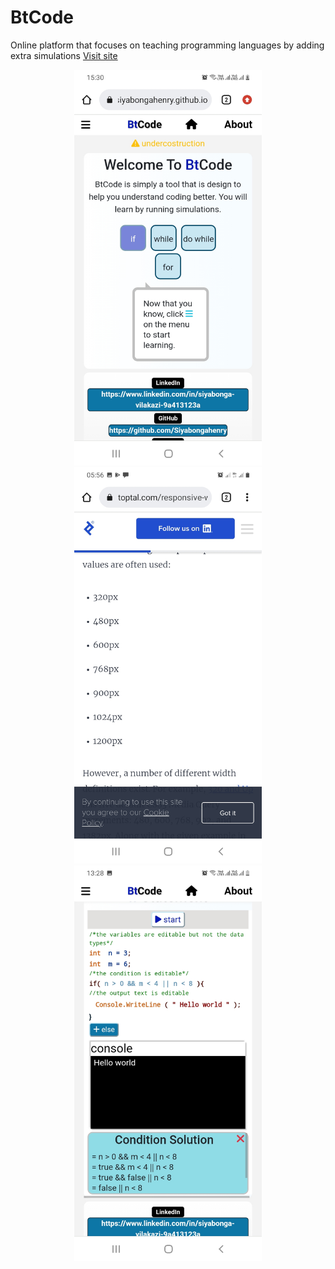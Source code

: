 # BtCode
Online platform that focuses on teaching programming languages by adding extra simulations
<a href="https://siyabongahenry.github.io/BtCode/">Visit site</a>
<p align="center">
  <img width="300px" src="https://github.com/Siyabongahenry/Project-Images/blob/main/BtCode/img1.jpg"/>
  <img width="300px" src="https://github.com/Siyabongahenry/Project-Images/blob/main/BtCode/img2.jpg"/>
  <img width="300px" src="https://github.com/Siyabongahenry/Project-Images/blob/main/BtCode/img3.jpg"/>
</p>
